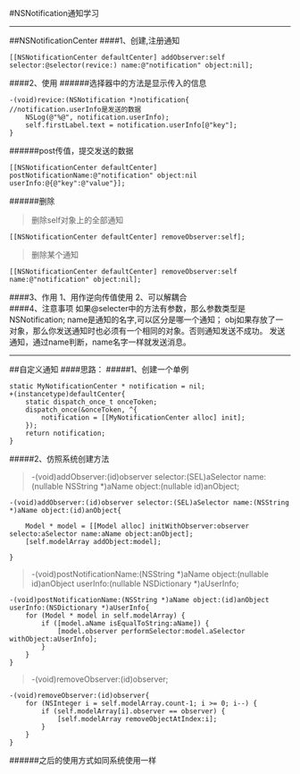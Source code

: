 #NSNotification通知学习

---

##NSNotificationCenter
####1、创建,注册通知
```
[[NSNotificationCenter defaultCenter] addObserver:self selector:@selector(revice:) name:@"notification" object:nil];
```
####2、使用
######选择器中的方法是显示传入的信息
```
-(void)revice:(NSNotification *)notification{
//notification.userInfo是发送的数据
    NSLog(@"%@", notification.userInfo);
    self.firstLabel.text = notification.userInfo[@"key"];
}
```
######post传值，提交发送的数据
```
[[NSNotificationCenter defaultCenter] postNotificationName:@"notification" object:nil userInfo:@{@"key":@"value"}];
```
######删除
>删除self对象上的全部通知
```
[[NSNotificationCenter defaultCenter] removeObserver:self];
```
>删除某个通知
```
[[NSNotificationCenter defaultCenter] removeObserver:self name:@"notification" object:nil];
```

####3、作用
    1、用作逆向传值使用
    2、可以解耦合    
####4、注意事项
    如果@selecter中的方法有参数，那么参数类型是NSNotification; 
        name是通知的名字,可以区分是哪一个通知；
        obj如果存放了一对象，那么你发送通知时也必须有一个相同的对象。否则通知发送不成功。
    发送通知，通过name判断，name名字一样就发送消息。

---

##自定义通知
####思路：
#####1、创建一个单例
```
static MyNotificationCenter * notification = nil;
+(instancetype)defaultCenter{
    static dispatch_once_t onceToken;
    dispatch_once(&onceToken, ^{
        notification = [[MyNotificationCenter alloc] init];
    });
    return notification;
}
```
#####2、仿照系统创建方法
> -(void)addObserver:(id)observer selector:(SEL)aSelector name:(nullable NSString *)aName object:(nullable id)anObject;

```
-(void)addObserver:(id)observer selector:(SEL)aSelector name:(NSString *)aName object:(id)anObject{
    
    Model * model = [[Model alloc] initWithObserver:observer selecto:aSelector name:aName object:anObject];
    [self.modelArray addObject:model];
    
}
```

>-(void)postNotificationName:(NSString *)aName object:(nullable id)anObject userInfo:(nullable NSDictionary *)aUserInfo;

```
-(void)postNotificationName:(NSString *)aName object:(id)anObject userInfo:(NSDictionary *)aUserInfo{
    for (Model * model in self.modelArray) {
        if ([model.aName isEqualToString:aName]) {
            [model.observer performSelector:model.aSelector withObject:aUserInfo];
        }
    }
}
```

>-(void)removeObserver:(id)observer;

```
-(void)removeObserver:(id)observer{
    for (NSInteger i = self.modelArray.count-1; i >= 0; i--) {
        if (self.modelArray[i].observer == observer) {
            [self.modelArray removeObjectAtIndex:i];
        }
    }
}
```

######之后的使用方式如同系统使用一样
